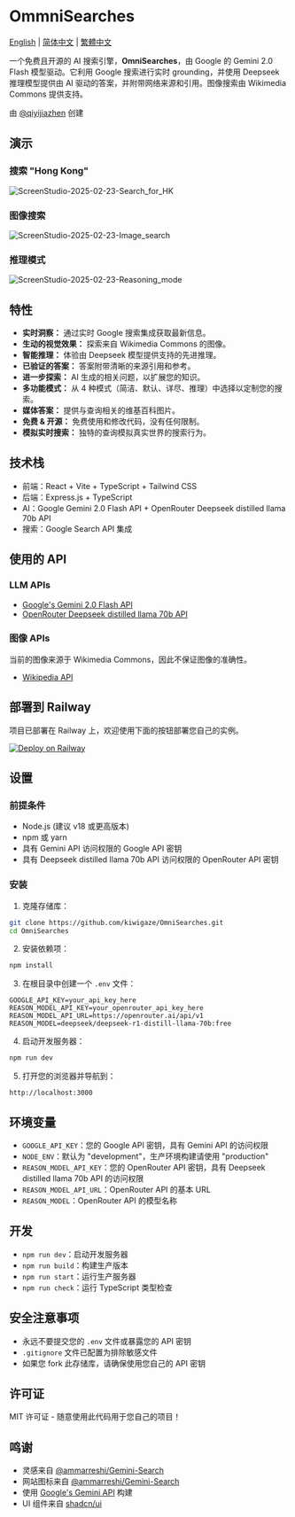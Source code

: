 # OmmniSearches
[English](../README.md) | [简体中文](./README-zh.md) | [繁體中文](./README-zh-hk.md)

一个免费且开源的 AI 搜索引擎，**OmniSearches**，由 Google 的 Gemini 2.0 Flash 模型驱动。它利用 Google 搜索进行实时 grounding，并使用 Deepseek 推理模型提供由 AI 驱动的答案，并附带网络来源和引用。图像搜索由 Wikimedia Commons 提供支持。

由 [@qiyijiazhen](https://www.qiyijiazhen.com/) 创建

## 演示
### 搜索 "Hong Kong"
![ScreenStudio-2025-02-23-Search_for_HK](./assets/HongKong_en.gif)
### 图像搜索
![ScreenStudio-2025-02-23-Image_search](./assets/ImageSearch.gif)
### 推理模式
![ScreenStudio-2025-02-23-Reasoning_mode](./assets/ReasoningMode.gif)

## 特性

- **实时洞察：** 通过实时 Google 搜索集成获取最新信息。
- **生动的视觉效果：** 探索来自 Wikimedia Commons 的图像。
- **智能推理：** 体验由 Deepseek 模型提供支持的先进推理。
- **已验证的答案：** 答案附带清晰的来源引用和参考。
- **进一步探索：** AI 生成的相关问题，以扩展您的知识。
- **多功能模式：** 从 4 种模式（简洁、默认、详尽、推理）中选择以定制您的搜索。
- **媒体答案：** 提供与查询相关的维基百科图片。
- **免费 & 开源：** 免费使用和修改代码，没有任何限制。
- **模拟实时搜索：** 独特的查询模拟真实世界的搜索行为。

## 技术栈

- 前端：React + Vite + TypeScript + Tailwind CSS
- 后端：Express.js + TypeScript
- AI：Google Gemini 2.0 Flash API + OpenRouter Deepseek distilled llama 70b API
- 搜索：Google Search API 集成

## 使用的 API
### LLM APIs
- [Google's Gemini 2.0 Flash API](https://ai.google.dev/)
- [OpenRouter Deepseek distilled llama 70b API](https://openrouter.ai/deepseek/deepseek-r1-distill-llama-70b:free)

### 图像 APIs
当前的图像来源于 Wikimedia Commons，因此不保证图像的准确性。
- [Wikipedia API](https://commons.wikimedia.org)

## 部署到 Railway

项目已部署在 Railway 上，欢迎使用下面的按钮部署您自己的实例。

[![Deploy on Railway](https://railway.app/button.svg)](https://railway.app/new/)

## 设置

### 前提条件

- Node.js (建议 v18 或更高版本)
- npm 或 yarn
- 具有 Gemini API 访问权限的 Google API 密钥
- 具有 Deepseek distilled llama 70b API 访问权限的 OpenRouter API 密钥

### 安装

1. 克隆存储库：

  ```bash
  git clone https://github.com/kiwigaze/OmniSearches.git
  cd OmniSearches
  ```

2. 安装依赖项：

  ```bash
  npm install
  ```

3. 在根目录中创建一个 `.env` 文件：

  ```
  GOOGLE_API_KEY=your_api_key_here
  REASON_MODEL_API_KEY=your_openrouter_api_key_here
  REASON_MODEL_API_URL=https://openrouter.ai/api/v1
  REASON_MODEL=deepseek/deepseek-r1-distill-llama-70b:free
  ```

4. 启动开发服务器：

  ```bash
  npm run dev
  ```

5. 打开您的浏览器并导航到：
  ```
  http://localhost:3000
  ```

## 环境变量

- `GOOGLE_API_KEY`：您的 Google API 密钥，具有 Gemini API 的访问权限
- `NODE_ENV`：默认为 "development"，生产环境构建请使用 "production"
- `REASON_MODEL_API_KEY`：您的 OpenRouter API 密钥，具有 Deepseek distilled llama 70b API 的访问权限
- `REASON_MODEL_API_URL`：OpenRouter API 的基本 URL
- `REASON_MODEL`：OpenRouter API 的模型名称

## 开发

- `npm run dev`：启动开发服务器
- `npm run build`：构建生产版本
- `npm run start`：运行生产服务器
- `npm run check`：运行 TypeScript 类型检查

## 安全注意事项

- 永远不要提交您的 `.env` 文件或暴露您的 API 密钥
- `.gitignore` 文件已配置为排除敏感文件
- 如果您 fork 此存储库，请确保使用您自己的 API 密钥

## 许可证

MIT 许可证 - 随意使用此代码用于您自己的项目！

## 鸣谢

- 灵感来自 [@ammarreshi/Gemini-Search](https://github.com/ammaarreshi/Gemini-Search)
- 网站图标来自 [@ammarreshi/Gemini-Search](https://github.com/ammaarreshi/Gemini-Search)
- 使用 [Google's Gemini API](https://ai.google.dev/) 构建
- UI 组件来自 [shadcn/ui](https://ui.shadcn.com/)
